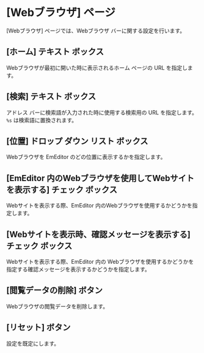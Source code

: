 # \[Webブラウザ\] ページ

\[Webブラウザ\] ページでは、Webブラウザ バーに関する設定を行います。

## \[ホーム\] テキスト ボックス

Webブラウザが最初に開いた時に表示されるホーム ページの URL を指定します。

## \[検索\] テキスト ボックス

アドレス バーに検索語が入力された時に使用する検索用の URL を指定します。`%s` は検索語に置換されます。

## \[位置\] ドロップ ダウン リスト ボックス

Webブラウザを EmEditor のどの位置に表示するかを指定します。

## \[EmEditor 内のWebブラウザを使用してWebサイトを表示する\] チェック ボックス

Webサイトを表示する際、EmEditor 内のWebブラウザを使用するかどうかを指定します。

## \[Webサイトを表示時、確認メッセージを表示する\] チェック ボックス

Webサイトを表示する際、EmEditor 内の Webブラウザを使用するかどうかを指定する確認メッセージを表示するかどうかを指定します。

## \[閲覧データの削除\] ボタン

Webブラウザの閲覧データを削除します。

## \[リセット\] ボタン

設定を既定にします。


